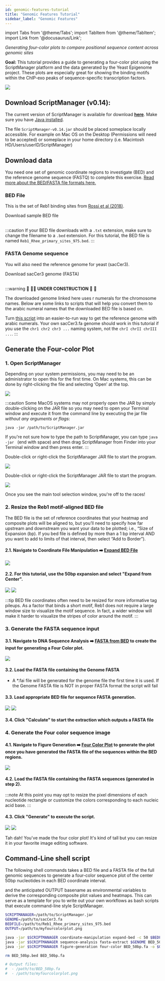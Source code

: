 ```yaml
---
id: genomic-features-tutorial
title: "Genomic Features Tutorial"
sidebar_label: "Genomic Features"
---
```


import Tabs from '@theme/Tabs';
import TabItem from '@theme/TabItem';
import Link from '@docusaurus/Link';

_Generating four-color plots to compare positional sequence content across genomic sites_

**Goal:** This tutorial provides a guide to generating a four-color plot using the ScriptManager platform and the data generated by the Yeast Epigenome project. These plots are especially great for showing the binding motifs within the ChIP-exo peaks of sequence-specific transcription factors.

<div class="tutorial-img-flow-container">
  <img src={require('./img/Reb1_Rhee_primary_sites_975_50bp.png').default} style={{width:10+'%',}}/>
</div>

## Download ScriptManager (v0.14):
The current version of ScriptManager is available for download **[here][github-v14]**. Make sure you have [Java installed][java-install].

The file `ScriptManager-v0.14.jar` should be placed someplace locally accessible. For example on Mac OS on the Desktop (Permissions will need to be accepted) or someplace in your home directory (i.e. Macintosh HD/Users/userID/ScriptManager)

## Download data
You need one set of genomic coordinate regions to investigate (BED) and the reference genome sequence (FASTQ) to complete this exercise. [Read more about the BED/FASTA file formats here.][file-formats]

### BED File
This is the set of Reb1 binding sites from [Rossi et al (2018)][rossi-2018].

<Link
  className="button button--secondary"
  href="https://github.com/CEGRcode/2018-Rossi_GenomeResearch/blob/master/Fig1_Reb1/A.Reb1_Rhee_primary_sites_975.bed">
  Download sample BED file
</Link>

<br />
<br />

:::caution
If your BED file downloads with a `.txt` extension, make sure to change the filename to a `.bed` extension. For this tutorial, the BED file is named `Reb1_Rhee_primary_sites_975.bed`.
:::

### FASTA Genome sequence
You will also need the reference genome for yeast (sacCer3).

<Link
  className="button button--secondary"
  href="https://hgdownload.soe.ucsc.edu/goldenPath/sacCer3/bigZips/sacCer3.fa.gz">
  Download sacCer3 genome (FASTA)
</Link>

<br />
<br />

:::warning
🚧 👷‍♀️ **UNDER CONSTRUCTION** 👷‍ 🚧

The downloaded genome linked here uses r numerals for the chromosome names. Below are some links to scripts that will help you convert them to the arabic numeral names that the downloaded BED file is based on.

Turn [this script][saccer3-fasta] into an easier-to-run way to get the reference genome with arabic numerals. Your own sacCer3.fa genome should work in this tutorial if you use the `chr1 chr2 chr3 ...` naming system, not the `chrI chrII chrIII ...`.
:::

## Generate the Four-color Plot


### 1. Open ScriptManager

<Tabs>
  <TabItem value="macos" label="MacOS" default>

Depending on your system permissions, you may need to be an administrator to open this for the first time. On Mac systems, this can be done by right-clicking the file and selecting ‘Open’ at the top.

<div class="tutorial-img-flow-container">
  <img src={require('/static/md-img/General/MacOpenSM.png').default} style={{width:40+'%',border:'solid 1px'}} />
</div>

:::caution
Some MacOS systems may not properly open the JAR by simply double-clicking on the JAR file so you may need to open your Terminal window and execute it from the command line by executing the jar file *without any arguments or flags*:

```
java -jar /path/to/ScriptManager.jar
```

If you're not sure how to type the path to ScriptManager, you can type `java -jar ` (end with space) and then drag ScriptManager from Finder into your Terminal window and then press enter.
:::

  </TabItem>
  <TabItem value="linux" label="Linux">

Double-click or right-click the ScriptManager JAR file to start the program.

<div class="tutorial-img-flow-container">
  <img src={require('/static/md-img/General/LinuxOpenSM.png').default} style={{width:40+'%',border:'solid 1px'}} />
</div>


  </TabItem>
  <TabItem value="windows" label="Windows">

Double-click or right-click the ScriptManager JAR file to start the program.

<div class="tutorial-img-flow-container">
  <img src={require('/static/md-img/General/WindowsOpenSM.png').default} style={{width:40+'%',border:'solid 1px'}} />
</div>


  </TabItem>
</Tabs>

Once you see the main tool selection window, you're off to the races!

### 2. Resize the Reb1 motif-aligned BED file
The BED file is the set of reference coordinates that your heatmap and composite plots will be aligned to, but you’ll need to specify how far upstream and downstream you want your data to be plotted; i.e., “Size of Expansion (bp). If you bed file is defined by more than a 1 bp interval AND you want to add to limits of that interval, then select  “Add to Border”).

#### 2.1. Navigate to Coordinate File Manipulation ➡️ [__Expand BED File__][expand-bed]

<div class="tutorial-img-flow-container">
  <img src={require('./img/maingui-expandbed.png').default} style={{width:60+'%',}}/>
</div>


#### 2.2. For this tutorial, use the 50bp expansion and select "Expand from Center".

<div class="tutorial-img-flow-container">
  <img src={require('./img/gui-expandbed50.png').default} style={{width:60+'%',}}/>
  <i class="fa-solid fa-arrow-right fa-lg"></i>
  <img src={require('./img/gui-expandbed-complete.png').default} style={{width:30+'%',}}/>
</div>

:::tip
BED file coordinates often need to be resized for more informative tag pileups. As a factor that binds a short motif, Reb1 does not require a large window size to visualize the motif sequence. In fact, a wider window will make it harder to visualize the stripes of color around the motif.
:::

### 3. Generate the FASTA sequence input

#### 3.1. Navigate to DNA Sequence Analysis ➡️ [__FASTA from BED__][fasta-extract] to create the input for generating a Four Color plot.

<div class="tutorial-img-flow-container">
  <img src={require('./img/maingui-extractfasta.png').default} style={{width:60+'%',}} />
</div>


#### 3.2. Load the FASTA file containing the Genome FASTA
  + A \*.fai file will be generated for the genome file the first time it is used. If the Genome FASTA file is NOT in proper FASTA format the script will fail

#### 3.3. Load appropriate BED file for sequence FASTA generation.

<div class="tutorial-img-flow-container">
  <img src={require('./img/gui-extractfasta.png').default} style={{width:60+'%',}} />
  <i class="fa-solid fa-arrow-right fa-lg"></i>
  <img src={require('./img/gui-extractfasta-complete.png').default} style={{width:40+'%',}}/>
</div>

#### 3.4. Click "Calculate" to start the extraction which outputs a FASTA file

### 4. Generate the Four color sequence image

#### 4.1. Navigate to Figure Generation ➡️ [__Four Color Plot__][four-color] to generate the plot once you have generated the FASTA file of the sequences within the BED regions.

<div class="tutorial-img-flow-container">
  <img src={require('./img/maingui-fourcolor.png').default} style={{width:60+'%',}} />
</div>

#### 4.2. Load the FASTA file containing the FASTA sequences (generated in step 2).

:::note
At this point you may opt to resize the pixel dimensions of each nucleotide rectangle or customize the colors corresponding to each nucleic acid base.
:::


#### 4.3. Click "Generate" to execute the script.

<div class="tutorial-img-flow-container">
  <img src={require('./img/gui-fourcolor.png').default} style={{width:60+'%',}} />
  <i class="fa-solid fa-arrow-right fa-lg"></i>
  <img src={require('./img/Reb1_Rhee_primary_sites_975_50bp.png').default} style={{width:15+'%'}}/>
</div>

Tah dah! You've made the four color plot! It's kind of tall but you can resize it in your favorite image editing software.


## Command-Line shell script

The following shell commands takes a BED file and a FASTA file of the full genomic sequences to generate a four-color sequence plot of the center 50bp nucleotides in each BED coordinate interval.


 and the anticipated OUTPUT basename as environmental variables to derive the corresponding composite plot values and heatmaps. This can serve as a template for you to write out your own workflows as bash scripts that execute command-line style ScriptManager.

```bash
SCRIPTMANAGER=/path/to/ScriptManager.jar
GENOME=/path/to/sacCer3.fa
BEDFILE=/path/to/Reb1_Rhee_primary_sites_975.bed
OUTPUT=/path/to/myfourcolorplot.png

java -jar $SCRIPTMANAGER coordinate-manipulation expand-bed -c 50 $BEDFILE -o BED_50bp.bed
java -jar $SCRIPTMANAGER sequence-analysis fasta-extract $GENOME BED_50bp.bed -o BED_50bp.fa
java -jar $SCRIPTMANAGER figure-generation four-color BED_50bp.fa -o $OUTPUT

rm BED_50bp.bed BED_50bp.fa

# Output files:
#  - /path/to/BED_50bp.fa
#  - /path/to/myfourcolorplot.png
```

[rossi-2018]:https://pubmed.ncbi.nlm.nih.gov/29563167/
[saccer3-fasta]:https://github.com/CEGRcode/GenoPipe/blob/master/EpitopeID/utility_scripts/genome_data/download_sacCer3_Genome.sh
[noble2009]:https://journals.plos.org/ploscompbiol/article/file?id=10.1371/journal.pcbi.1000424&type=printable
[github-repo]:https://www.github.com/CEGRcode/scriptmanager
[github-v14]:https://github.com/CEGRcode/scriptmanager/releases/download/v0.14/ScriptManager-v0.14.jar
[ex-chipexo-bash]:https://www.github.com/CEGRcode/scriptmanager

[java-install]:/docs/#java

[bam-indexer]:/docs/Tools/bam-manipulation/bam-indexer
[expand-bed]:/docs/Tools/coordinate-manipulation/expand-bed
[tag-pileup]:/docs/Tools/read-analysis/tag-pileup
[heatmap]:/docs/Tools/figure-generation/heatmap
[merge-heatmap]:/docs/Tools/figure-generation/merge-heatmap
[fasta-extract]:/docs/Tools/sequence-analysis/fasta-extract
[four-color]:/docs/Tools/figure-generation/four-color

[file-formats]:/docs/Guides/References/file-formats
